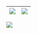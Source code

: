 | <img align="center" src="https://github-readme-stats.vercel.app/api?username=BinaryBun&show_icons=true&theme=radical&border_color=141321"> | <img align="center" src="https://github-readme-stats.vercel.app/api/top-langs/?username=BinaryBun&layout=compact&bg_color=141321&border_color=141321&card_width=445"> |
| ------ | ------ |

<p><img src="https://codestats-readme.wegfan.cn/history-graph/riven?max_languages=8&bg_color=141321" /></p>
